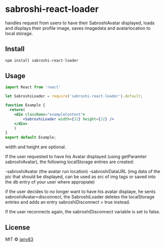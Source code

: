 # sabroshi-react-loader
handles request from users to have their SabroshiAvatar displayed, loads and displays their profile image, saves imagedata and avatarlocation to local storage.

## Install

```bash
npm install sabroshi-react-loader
```

## Usage
```jsx
import React from 'react'

let SabroshiLoader = require('sabroshi-react-loader').default;

function Example {
  return(
    <div className="exampleContent">
        <SabroshiLoader width={32} height={32} />
    </div>
    )
}
export default Example;

```

width and height are optional.


If the user requested to have his Avatar displayed (using getParamter sabroshiAvatar),
the following localStorage entries are created:

-sabroshiAvatar  (the avatar run location)
-sabroshiDataURL  (img data of the pic that should be displayed, can be used as src of img tags or saved into the db entry of your user where appropiate)

if the user decides to no longer want to have his avatar displaye, he sents sabroshiAvatar=disconnect, 
the SabroshiLoader deletes the localStorage entries and adds an entry sabroshiDisconnect = true instead.

If the user reconnects again, the sabroshiDisconnect variable is set to false.


## License

MIT © [janv83](https://github.com/janv83)
